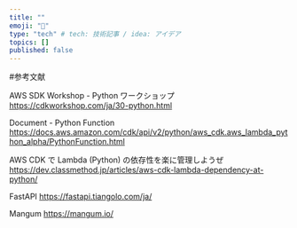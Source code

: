 ```yaml
---
title: ""
emoji: "💭"
type: "tech" # tech: 技術記事 / idea: アイデア
topics: []
published: false
---
```


#参考文献

AWS SDK Workshop - Python ワークショップ
https://cdkworkshop.com/ja/30-python.html

Document - Python Function
https://docs.aws.amazon.com/cdk/api/v2/python/aws_cdk.aws_lambda_python_alpha/PythonFunction.html

AWS CDK で Lambda (Python) の依存性を楽に管理しようぜ
https://dev.classmethod.jp/articles/aws-cdk-lambda-dependency-at-python/

FastAPI
https://fastapi.tiangolo.com/ja/

Mangum
https://mangum.io/
